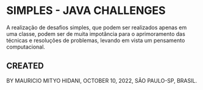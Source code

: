 # SIMPLES - JAVA CHALLENGES
A realização de desafios simples, que podem ser realizados apenas em uma classe, podem ser de muita impotância para o 
aprimoramento das técnicas e resoluções de problemas, levando em vista um pensamento computacional.

## CREATED
BY MAURICIO MITYO HIDANI, OCTOBER 10, 2022, SÃO PAULO-SP, BRASIL.